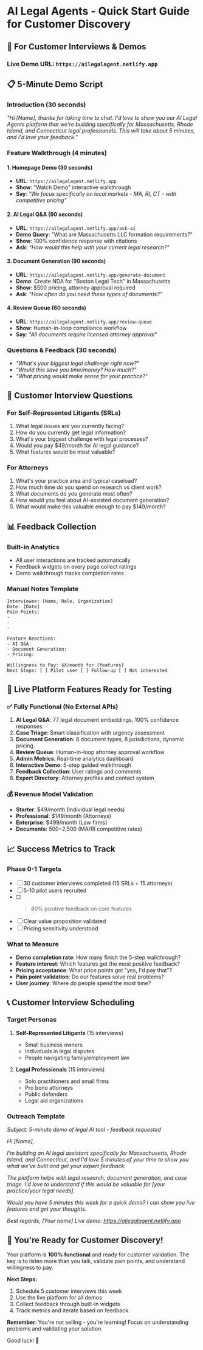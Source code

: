 # AI Legal Agents - Quick Start Guide for Customer Discovery

## 🎯 **For Customer Interviews & Demos**

### **Live Demo URL**: `https://ailegalagent.netlify.app`

## 📋 **5-Minute Demo Script**

### **Introduction (30 seconds)**
*"Hi [Name], thanks for taking time to chat. I'd love to show you our AI Legal Agents platform that we're building specifically for Massachusetts, Rhode Island, and Connecticut legal professionals. This will take about 5 minutes, and I'd love your feedback."*

### **Feature Walkthrough (4 minutes)**

#### **1. Homepage Demo (30 seconds)**
- **URL**: `https://ailegalagent.netlify.app`
- **Show**: "Watch Demo" interactive walkthrough
- **Say**: *"We focus specifically on local markets - MA, RI, CT - with competitive pricing"*

#### **2. AI Legal Q&A (90 seconds)**
- **URL**: `https://ailegalagent.netlify.app/ask-ai`
- **Demo Query**: "What are Massachusetts LLC formation requirements?"
- **Show**: 100% confidence response with citations
- **Ask**: *"How would this help with your current legal research?"*

#### **3. Document Generation (90 seconds)**
- **URL**: `https://ailegalagent.netlify.app/generate-document`
- **Demo**: Create NDA for "Boston Legal Tech" in Massachusetts
- **Show**: $500 pricing, attorney approval required
- **Ask**: *"How often do you need these types of documents?"*

#### **4. Review Queue (60 seconds)**
- **URL**: `https://ailegalagent.netlify.app/review-queue`
- **Show**: Human-in-loop compliance workflow
- **Say**: *"All documents require licensed attorney approval"*

### **Questions & Feedback (30 seconds)**
- *"What's your biggest legal challenge right now?"*
- *"Would this save you time/money? How much?"*
- *"What pricing would make sense for your practice?"*

## 🎯 **Customer Interview Questions**

### **For Self-Represented Litigants (SRLs)**
1. What legal issues are you currently facing?
2. How do you currently get legal information?
3. What's your biggest challenge with legal processes?
4. Would you pay $49/month for AI legal guidance?
5. What features would be most valuable?

### **For Attorneys**
1. What's your practice area and typical caseload?
2. How much time do you spend on research vs client work?
3. What documents do you generate most often?
4. How would you feel about AI-assisted document generation?
5. What would make this valuable enough to pay $149/month?

## 📊 **Feedback Collection**

### **Built-in Analytics**
- All user interactions are tracked automatically
- Feedback widgets on every page collect ratings
- Demo walkthrough tracks completion rates

### **Manual Notes Template**
```
Interviewee: [Name, Role, Organization]
Date: [Date]
Pain Points:
- 
- 
- 

Feature Reactions:
- AI Q&A: 
- Document Generation: 
- Pricing: 

Willingness to Pay: $X/month for [features]
Next Steps: [ ] Pilot user [ ] Follow-up [ ] Not interested
```

## 🚀 **Live Platform Features Ready for Testing**

### ✅ **Fully Functional (No External APIs)**
1. **AI Legal Q&A**: 77 legal document embeddings, 100% confidence responses
2. **Case Triage**: Smart classification with urgency assessment
3. **Document Generation**: 8 document types, 8 jurisdictions, dynamic pricing
4. **Review Queue**: Human-in-loop attorney approval workflow
5. **Admin Metrics**: Real-time analytics dashboard
6. **Interactive Demo**: 5-step guided walkthrough
7. **Feedback Collection**: User ratings and comments
8. **Expert Directory**: Attorney profiles and contact system

### 💰 **Revenue Model Validation**
- **Starter**: $49/month (Individual legal needs)
- **Professional**: $149/month (Attorneys)
- **Enterprise**: $499/month (Law firms)
- **Documents**: $500-$2,500 (MA/RI competitive rates)

## 📈 **Success Metrics to Track**

### **Phase 0-1 Targets**
- [ ] 30 customer interviews completed (15 SRLs + 15 attorneys)
- [ ] 5-10 pilot users recruited
- [ ] >80% positive feedback on core features
- [ ] Clear value proposition validated
- [ ] Pricing sensitivity understood

### **What to Measure**
- **Demo completion rate**: How many finish the 5-step walkthrough?
- **Feature interest**: Which features get the most positive feedback?
- **Pricing acceptance**: What price points get "yes, I'd pay that"?
- **Pain point validation**: Do our features solve real problems?
- **User journey**: Where do people spend the most time?

## 📞 **Customer Interview Scheduling**

### **Target Personas**
1. **Self-Represented Litigants** (15 interviews)
   - Small business owners
   - Individuals in legal disputes
   - People navigating family/employment law

2. **Legal Professionals** (15 interviews)
   - Solo practitioners and small firms
   - Pro bono attorneys
   - Public defenders
   - Legal aid organizations

### **Outreach Template**
*Subject: 5-minute demo of legal AI tool - feedback requested*

*Hi [Name],*

*I'm building an AI legal assistant specifically for Massachusetts, Rhode Island, and Connecticut, and I'd love 5 minutes of your time to show you what we've built and get your expert feedback.*

*The platform helps with legal research, document generation, and case triage. I'd love to understand if this would be valuable for [your practice/your legal needs].*

*Would you have 5 minutes this week for a quick demo? I can show you live features and get your thoughts.*

*Best regards,*
*[Your name]*
*Live demo: https://ailegalagent.netlify.app*

## 🎊 **You're Ready for Customer Discovery!**

Your platform is **100% functional** and ready for customer validation. The key is to listen more than you talk, validate pain points, and understand willingness to pay.

**Next Steps:**
1. Schedule 5 customer interviews this week
2. Use the live platform for all demos
3. Collect feedback through built-in widgets
4. Track metrics and iterate based on feedback

**Remember**: You're not selling - you're learning! Focus on understanding problems and validating your solution.

Good luck! 🚀 